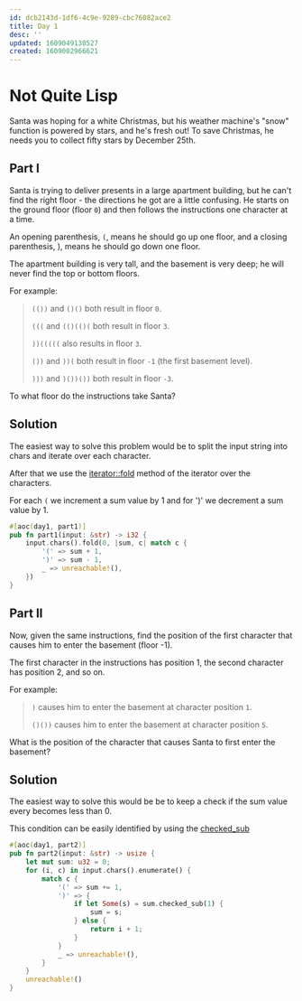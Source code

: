 ```yaml
---
id: dcb2143d-1df6-4c9e-9289-cbc76082ace2
title: Day 1
desc: ''
updated: 1609049130527
created: 1609002966621
---
```


# Not Quite Lisp

Santa was hoping for a white Christmas, but his weather machine's "snow" function is powered by stars, and he's fresh out! To save Christmas, he needs you to collect fifty stars by December 25th.

## Part I
Santa is trying to deliver presents in a large apartment building, but he can't find the right floor - the directions he got are a little confusing.
 He starts on the ground floor (floor `0`) and then follows the instructions one character at a time.

An opening parenthesis, `(`, means he should go up one floor, and a closing parenthesis, ), means he should go down one floor.

The apartment building is very tall, and the basement is very deep; he will never find the top or bottom floors.

For example:
> `(())` and `()()` both result in floor `0`.
>
>`(((` and `(()(()(` both result in floor `3`.
>
>`))(((((` also results in floor `3`.
>
>`())` and `))(` both result in floor `-1` (the first basement
level).
>
>`)))` and `)())())` both result in floor `-3`.


To what floor do the instructions take Santa?

## Solution

The easiest way to solve this problem would be to split the input string into chars and iterate over each character.

After that we use the [iterator::fold](https://doc.rust-lang.org/std/iter/trait.Iterator.html#method.fold) method of the iterator over the characters.

For each `(` we increment a sum value by 1 and for ')' we decrement a sum value by 1.
```rust
#[aoc(day1, part1)]
pub fn part1(input: &str) -> i32 {
    input.chars().fold(0, |sum, c| match c {
        '(' => sum + 1,
        ')' => sum - 1,
        _ => unreachable!(),
    })
}
```

## Part II

Now, given the same instructions, find the position of the first character that causes him to enter the basement (floor -1).

 The first character in the instructions has position 1, the second character has position 2, and so on.

For example:

> `)` causes him to enter the basement at character position `1`.
>
> `()())` causes him to enter the basement at character position `5`.

What is the position of the character that causes Santa to first enter the basement?

## Solution
The easiest way to solve this would be be to keep a check if the sum value every becomes less than 0.

This condition can be easily identified by using the [checked_sub](https://doc.rust-lang.org/std/primitive.isize.html#method.checked_sub)
```rust
#[aoc(day1, part2)]
pub fn part2(input: &str) -> usize {
    let mut sum: u32 = 0;
    for (i, c) in input.chars().enumerate() {
        match c {
            '(' => sum += 1,
            ')' => {
                if let Some(s) = sum.checked_sub(1) {
                    sum = s;
                } else {
                    return i + 1;
                }
            }
            _ => unreachable!(),
        }
    }
    unreachable!()
}
```